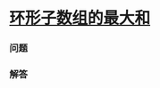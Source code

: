 # [环形子数组的最大和](https://leetcode-cn.com/problems/maximum-sum-circular-subarray)

### 问题

### 解答

```

```

